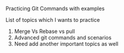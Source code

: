 Practicing Git Commands with examples


List of topics which I wants to practice

1. Merge Vs Rebase vs pull
2. Advanced git commands and scenarios
3. Need add another important topics as well 
